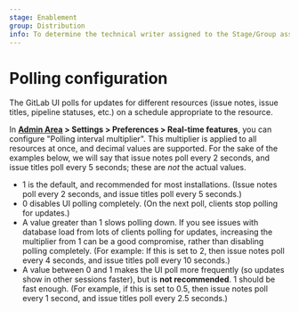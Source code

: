 ```yaml
---
stage: Enablement
group: Distribution
info: To determine the technical writer assigned to the Stage/Group associated with this page, see https://about.gitlab.com/handbook/engineering/ux/technical-writing/#assignments
---
```


# Polling configuration

The GitLab UI polls for updates for different resources (issue notes, issue
titles, pipeline statuses, etc.) on a schedule appropriate to the resource.

In **[Admin Area](../user/admin_area/index.md) > Settings > Preferences > Real-time features**,
you can configure "Polling
interval multiplier". This multiplier is applied to all resources at once,
and decimal values are supported. For the sake of the examples below, we will
say that issue notes poll every 2 seconds, and issue titles poll every 5
seconds; these are _not_ the actual values.

- 1 is the default, and recommended for most installations. (Issue notes poll
  every 2 seconds, and issue titles poll every 5 seconds.)
- 0 disables UI polling completely. (On the next poll, clients stop
  polling for updates.)
- A value greater than 1 slows polling down. If you see issues with
  database load from lots of clients polling for updates, increasing the
  multiplier from 1 can be a good compromise, rather than disabling polling
  completely. (For example: If this is set to 2, then issue notes poll every 4
  seconds, and issue titles poll every 10 seconds.)
- A value between 0 and 1 makes the UI poll more frequently (so updates
  show in other sessions faster), but is **not recommended**. 1 should be
  fast enough. (For example, if this is set to 0.5, then issue notes poll every
  1 second, and issue titles poll every 2.5 seconds.)
